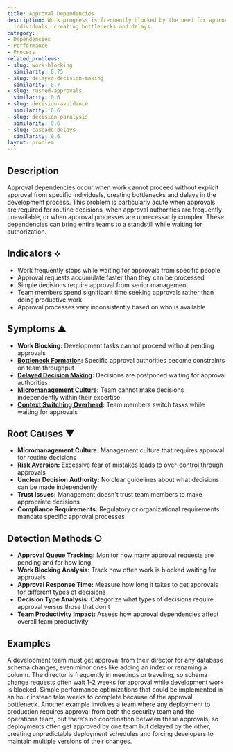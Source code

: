 ```yaml
---
title: Approval Dependencies
description: Work progress is frequently blocked by the need for approvals from specific
  individuals, creating bottlenecks and delays.
category:
- Dependencies
- Performance
- Process
related_problems:
- slug: work-blocking
  similarity: 0.75
- slug: delayed-decision-making
  similarity: 0.7
- slug: rushed-approvals
  similarity: 0.6
- slug: decision-avoidance
  similarity: 0.6
- slug: decision-paralysis
  similarity: 0.6
- slug: cascade-delays
  similarity: 0.6
layout: problem
---
```


## Description

Approval dependencies occur when work cannot proceed without explicit approval from specific individuals, creating bottlenecks and delays in the development process. This problem is particularly acute when approvals are required for routine decisions, when approval authorities are frequently unavailable, or when approval processes are unnecessarily complex. These dependencies can bring entire teams to a standstill while waiting for authorization.

## Indicators ⟡

- Work frequently stops while waiting for approvals from specific people
- Approval requests accumulate faster than they can be processed
- Simple decisions require approval from senior management
- Team members spend significant time seeking approvals rather than doing productive work
- Approval processes vary inconsistently based on who is available

## Symptoms ▲

- **Work Blocking:** Development tasks cannot proceed without pending approvals
- **[Bottleneck Formation](bottleneck-formation.md):** Specific approval authorities become constraints on team throughput
- **[Delayed Decision Making](delayed-decision-making.md):** Decisions are postponed waiting for approval authorities
- **[Micromanagement Culture](micromanagement-culture.md):** Team cannot make decisions independently within their expertise
- **[Context Switching Overhead](context-switching-overhead.md):** Team members switch tasks while waiting for approvals

## Root Causes ▼

- **Micromanagement Culture:** Management culture that requires approval for routine decisions
- **Risk Aversion:** Excessive fear of mistakes leads to over-control through approvals
- **Unclear Decision Authority:** No clear guidelines about what decisions can be made independently
- **Trust Issues:** Management doesn't trust team members to make appropriate decisions
- **Compliance Requirements:** Regulatory or organizational requirements mandate specific approval processes

## Detection Methods ○

- **Approval Queue Tracking:** Monitor how many approval requests are pending and for how long
- **Work Blocking Analysis:** Track how often work is blocked waiting for approvals
- **Approval Response Time:** Measure how long it takes to get approvals for different types of decisions
- **Decision Type Analysis:** Categorize what types of decisions require approval versus those that don't
- **Team Productivity Impact:** Assess how approval dependencies affect overall team productivity

## Examples

A development team must get approval from their director for any database schema changes, even minor ones like adding an index or renaming a column. The director is frequently in meetings or traveling, so schema change requests often wait 1-2 weeks for approval while development work is blocked. Simple performance optimizations that could be implemented in an hour instead take weeks to complete because of the approval bottleneck. Another example involves a team where any deployment to production requires approval from both the security team and the operations team, but there's no coordination between these approvals, so deployments often get approved by one team but delayed by the other, creating unpredictable deployment schedules and forcing developers to maintain multiple versions of their changes.